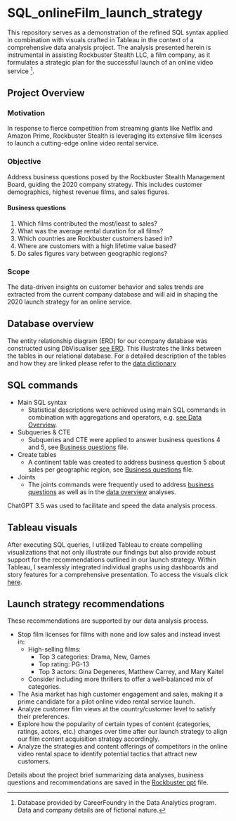 # SQL_onlineFilm_launch_strategy
This repository serves as a demonstration of the refined SQL syntax applied in combination with visuals crafted in Tableau in the context of a comprehensive data analysis project. The analysis presented herein is instrumental in assisting Rockbuster Stealth LLC, a film company, as it formulates a strategic plan for the successful launch of an online video service [^1]. 
## Project Overview
### Motivation
In response to fierce competition from streaming giants like Netflix and Amazon Prime, Rockbuster Stealth is leveraging its extensive film licenses to launch a cutting-edge online video rental service.
### Objective
Address business questions posed by the Rockbuster Stealth Management Board, guiding the 2020 company strategy. This includes customer demographics, highest revenue films, and sales figures.
#### Business questions 
1. Which films contributed the most/least to sales?
2. What was the average rental duration for all films?
3. Which countries are Rockbuster customers based in?
4. Where are customers with a high lifetime value based?
5. Do sales figures vary between geographic regions?
### Scope
The data-driven insights on customer behavior and sales trends are extracted from the current company database and will aid in shaping the 2020 launch strategy for an online service.
## Database overview
The entity relationship diagram (ERD) for our company database was constructed using DbVisualiser [see ERD](ERD_database_NadiaOrdonez.png). This illustrates the links between the tables in our relational database. For a detailed description of the tables and how they are linked please refer to the [data dictionary](Data_dictionary_NadiaOrdonez.pdf) 
## SQL commands
* Main SQL syntax
  * Statistical descriptions were achieved using main SQL commands in combination with aggregations and operators, e.g. [see Data Overview](Data_overview_NadiaOrdonez.md).
* Subqueries & CTE
  * Subqueries and CTE were applied to answer business questions 4 and 5, see [Business questions](Business_questions_NadiaOrdonez.md) file.  
* Create tables
  * A continent table was created to address business question 5 about sales per geographic region, see [Business questions](Business_questions_NadiaOrdonez.md) file.   
* Joints
  * The joints commands were frequently used to address [business questions](Business_questions_NadiaOrdonez.md) as well as in the [data overview](Data_overview_NadiaOrdonez.md) analyses.

ChatGPT 3.5 was used to facilitate and speed the data analysis process. 
## Tableau visuals
After executing SQL queries, I utilized Tableau to create compelling visualizations that not only illustrate our findings but also provide robust support for the recommendations outlined in our launch strategy. Within Tableau, I seamlessly integrated individual graphs using dashboards and story features for a comprehensive presentation. To access the visuals click [here](https://public.tableau.com/app/profile/nadia.ordonez/viz/Rockbuster_tableau/Rockbusterdataanalyses?publish=yes).
## Launch strategy recommendations 
These recommendations are supported by our data analysis process.
* Stop film licenses for films with none and low sales and instead invest in:
  * High-selling films:
    * Top 3 categories: Drama, New, Games
    * Top rating: PG-13
    * Top 3 actors: Gina Degeneres, Matthew Carrey, and Mary Kaitel
  * Consider including more thrillers to offer a well-balanced mix of categories.
* The Asia market has high customer engagement and sales, making it a prime candidate for a pilot online video rental service launch.
* Analyze customer film views at the country/customer level to satisfy their preferences.
* Explore how the popularity of certain types of content (categories, ratings, actors, etc.) changes over time after our launch strategy to align our film content acquisition strategy accordingly.
* Analyze the strategies and content offerings of competitors in the online video rental space to identify potential tactics that attract new customers.
  
Details about the project brief summarizing data analyses, business questions and recommendations are saved in the [Rockbuster ppt](Rockbuster_ppt_NadiaOrdonez.pdf) file.
[^1]: Database provided by CareerFoundry in the Data Analytics program. Data and company details are of fictional nature. 
